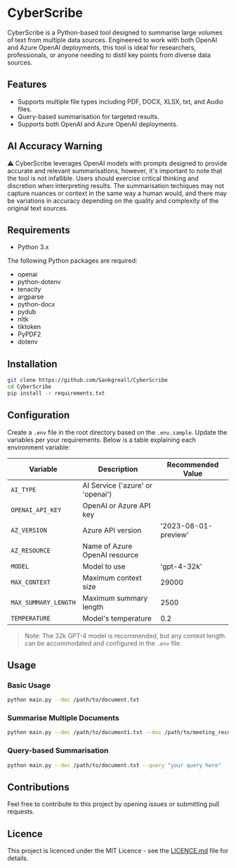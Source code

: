 # CyberScribe
CyberScribe is a Python-based tool designed to summarise large volumes of text from multiple data sources. Engineered to work with both OpenAI and Azure OpenAI deployments, this tool is ideal for researchers, professionals, or anyone needing to distil key points from diverse data sources.

## Features
- Supports multiple file types including PDF, DOCX, XLSX, txt, and Audio files.
- Query-based summarisation for targeted results.
- Supports both OpenAI and Azure OpenAI deployments.

## AI Accuracy Warning
⚠️ CyberScribe leverages OpenAI models with prompts designed to provide accurate and relevant summarisations, however, it's important to note that the tool is not infallible. Users should exercise critical thinking and discretion when interpreting results. The summarisation techiques may not capture nuances or context in the same way a human would, and there may be variations in accuracy depending on the quality and complexity of the original text sources.

## Requirements
- Python 3.x

The following Python packages are required:

- openai
- python-dotenv
- tenacity
- argparse
- python-docx
- pydub
- nltk
- tiktoken
- PyPDF2
- dotenv

## Installation

```bash
git clone https://github.com/Sankgreall/CyberScribe
cd CyberScribe
pip install -r requirements.txt
```

## Configuration

Create a `.env` file in the root directory based on the `.env.sample`. Update the variables per your requirements. Below is a table explaining each environment variable:

| Variable             | Description                                         | Recommended Value      |
|----------------------|-----------------------------------------------------|------------------------|
| `AI_TYPE`            | AI Service ('azure' or 'openai')                    |                        |
| `OPENAI_API_KEY`     | OpenAI or Azure API key                             |                        |
| `AZ_VERSION`         | Azure API version                                   | '2023-08-01-preview'   |
| `AZ_RESOURCE`        | Name of Azure OpenAI resource                       |                        |
| `MODEL`              | Model to use                                        | 'gpt-4-32k'            |
| `MAX_CONTEXT`        | Maximum context size                                | 29000                  |
| `MAX_SUMMARY_LENGTH` | Maximum summary length                              | 2500                   |
| `TEMPERATURE`        | Model's temperature                                 | 0.2                    |

> Note: The 32k GPT-4 model is recommended, but any context length can be accommodated and configured in the `.env` file.

## Usage

### Basic Usage

```bash
python main.py --doc /path/to/document.txt
```

### Summarise Multiple Documents

```bash
python main.py --doc /path/to/document1.txt --doc /path/to/meeting_recording.mp3
```

### Query-based Summarisation

```bash
python main.py --doc /path/to/document.txt --query "your query here"
```

## Contributions
Feel free to contribute to this project by opening issues or submitting pull requests.

## Licence
This project is licenced under the MIT Licence - see the [LICENCE.md](LICENCE.md) file for details.
